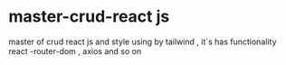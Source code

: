 # master-crud-react js
 master of crud react js and style using by tailwind ,  it`s has functionality react -router-dom , axios and so on
